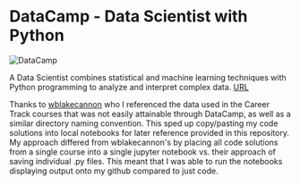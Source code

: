 # DataCamp - Data Scientist with Python

![DataCamp](https://cdn.datacamp.com/main-app/assets/logos/logo-full-filled-white-d3abc0f01268e3c099e91eec99ce5c9403d603ab6bc4c940d2f65f432d4e3be8.svg)


A Data Scientist combines statistical and machine learning techniques with Python programming to analyze and interpret complex data. [URL](https://www.datacamp.com/tracks/data-scientist-with-python "DataCamp's - Career Track - Data Scientist with Python")

Thanks to [wblakecannon](https://github.com/wblakecannon/DataCamp) who I referenced the data used in the Career Track courses that was not easily attainable through DataCamp, as well as a similar directory naming convention. This sped up copy/pasting my code solutions into local notebooks for later reference provided in this repository. My approach differed from wblakecannon's by placing all code solutions from a single course into a single jupyter notebook vs. their approach of saving individual .py files. This meant that I was able to run the notebooks displaying output onto my github compared to just code. 